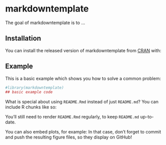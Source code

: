 
<!-- README.md is generated from README.Rmd. Please edit that file -->

# markdowntemplate

<!-- badges: start -->

<!-- badges: end -->

The goal of markdowntemplate is to …

## Installation

You can install the released version of markdowntemplate from
[CRAN](https://CRAN.R-project.org) with:

## Example

This is a basic example which shows you how to solve a common problem:

``` r
#library(markdowntemplate)
## basic example code
```

What is special about using `README.Rmd` instead of just `README.md`?
You can include R chunks like so:

You’ll still need to render `README.Rmd` regularly, to keep `README.md`
up-to-date.

You can also embed plots, for example: In that case, don’t forget to
commit and push the resulting figure files, so they display on GitHub\!

